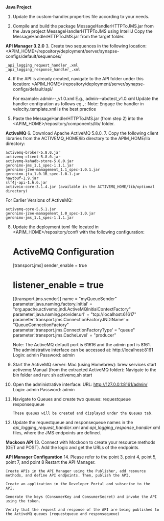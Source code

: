 **Java Project**
1. Update the custom-handler.properties file according to your needs.

2. Compile and build the package MessageHandlerHTTPToJMS.jar from the Java project MessageHandlerHTTPToJMS using IntelliJ
   Copy the MessageHandlerHTTPToJMS.jar from the target folder.

**API Manager 3.2.0**
3. Create two sequences in the following location:
<APIM_HOME>/repository/deployment/server/synapse-configs/default/sequences/

    _api_logging_request_handler_.xml
    _api_logging_response_handler_.xml

4. If the API is already created, navigate to the API folder under this location:
    <APIM_HOME>/repository/deployment/server/synapse-configs/default/api/

    For example:
    admin--<apiname>_v1.0.xml
    E.g., admin--abctest_v1.0.xml
   Update the handler configration as follows
   <handlers>
        <handler class="<<customhandler class name with the package>>"/>
   </handlers>
        eg., : <handlers>
        <handler class="<<org.wso2.custom.APILoggingHandler>>"/>
   </handlers>
Note: Engage the handler in velocity_template.xml is the best practice
5. Paste the MessageHandlerHTTPToJMS.jar (from step 2) into the <APIM_HOME>/repository/components/lib/ folder.

**ActiveMQ**
6. Download Apache ActiveMQ 5.8.0.
7. Copy the following client libraries from the ACTIVEMQ_HOME/lib directory to the APIM_HOME/lib directory:

    activemq-broker-5.8.0.jar
    activemq-client-5.8.0.jar
    activemq-kahadb-store-5.8.0.jar
    geronimo-jms_1.1_spec-1.1.1.jar
    geronimo-j2ee-management_1.1_spec-1.0.1.jar
    geronimo-jta_1.0.1B_spec-1.0.1.jar
    hawtbuf-1.9.jar
    slf4j-api-1.6.6.jar
    activeio-core-3.1.4.jar (available in the ACTIVEMQ_HOME/lib/optional directory)

For Earlier Versions of ActiveMQ:

    activemq-core-5.5.1.jar
    geronimo-j2ee-management_1.0_spec-1.0.jar
    geronimo-jms_1.1_spec-1.1.1.jar

8. Update the deployment.toml file located in <APIM_HOME>/repository/conf/ with the following configuration:

   # ActiveMQ Configuration
    [transport.jms]
    sender_enable = true
    # listener_enable = true

    [[transport.jms.sender]]
    name = "myQueueSender"
    parameter.'java.naming.factory.initial' = "org.apache.activemq.jndi.ActiveMQInitialContextFactory"
    parameter.'java.naming.provider.url' = "tcp://localhost:61617"
    parameter.'transport.jms.ConnectionFactoryJNDIName' = "QueueConnectionFactory"
    parameter.'transport.jms.ConnectionFactoryType' = "queue"
    parameter.'transport.jms.CacheLevel' = "producer"

    Note: The ActiveMQ default port is 61616 and the admin port is 8161. The administrative interface can be accessed at:
    http://localhost:8161
    Login: admin
    Password: admin

9. Start the ActiveMQ server:
        Mac (using Homebrew): brew services start activemq
        Manual (from the extracted ActiveMQ folder):
        Navigate to the bin folder and run:
        sh activemq.sh start

10. Open the administrative interface:
        URL: http://127.0.0.1:8161/admin/
        Login: admin
        Password: admin

11. Navigate to Queues and create two queues:
        requestqueue
        responsequeue

        These queues will be created and displayed under the Queues tab.

12. Update the requestqueue and responsequeue names in the _api_logging_request_handler_.xml and _api_logging_response_handler_.xml files, where the JMS endpoints are defined.

**Mockoon API**
13. Connect with Mockoon to create your resource methods (GET and POST). Add the logic and get the URLs of the endpoints.

**API Manager Configuration**
14. Please refer to the point 3, point 4, point 5, point 7, and point 8
    Restart the API Manager.

    Create APIs in the API Manager using the Publisher, add resource methods, and define API endpoints. Then, publish the API.

    Create an application in the Developer Portal and subscribe to the API.

    Generate the keys (ConsumerKey and ConsumerSecret) and invoke the API using the token.

    Verify that the request and response of the API are being published to the ActiveMQ queues (requestqueue and responsequeue)
    



